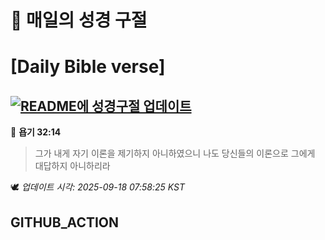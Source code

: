 # 🙏 매일의 성경 구절
# [Daily Bible verse]
## [![README에 성경구절 업데이트](https://github.com/DONGSUKA/first_test/actions/workflows/update-readme-bible.yml/badge.svg)](https://github.com/DONGSUKA/first_test/actions/workflows/update-readme-bible.yml)
<!-- START_BIBLE_VERSE -->
📖 **욥기 32:14**
> 그가 내게 자기 이론을 제기하지 아니하였으니 나도 당신들의 이론으로 그에게 대답하지 아니하리라

🕊️ _업데이트 시각: 2025-09-18 07:58:25 KST_
  <!-- END_BIBLE_VERSE -->
## GITHUB_ACTION
